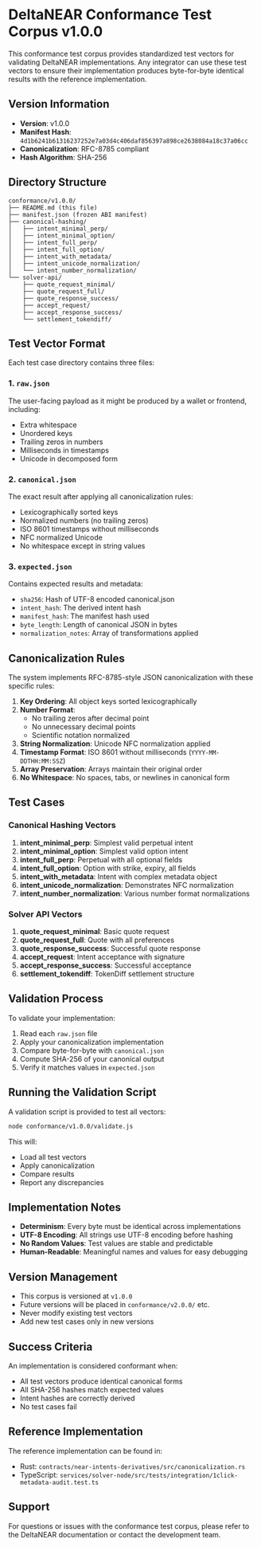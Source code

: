 # DeltaNEAR Conformance Test Corpus v1.0.0

This conformance test corpus provides standardized test vectors for validating DeltaNEAR implementations. Any integrator can use these test vectors to ensure their implementation produces byte-for-byte identical results with the reference implementation.

## Version Information

- **Version**: v1.0.0
- **Manifest Hash**: `4d1b6241b61316237252e7a03d4c406daf856397a898ce2638084a18c37a06cc`
- **Canonicalization**: RFC-8785 compliant
- **Hash Algorithm**: SHA-256

## Directory Structure

```
conformance/v1.0.0/
├── README.md (this file)
├── manifest.json (frozen ABI manifest)
├── canonical-hashing/
│   ├── intent_minimal_perp/
│   ├── intent_minimal_option/
│   ├── intent_full_perp/
│   ├── intent_full_option/
│   ├── intent_with_metadata/
│   ├── intent_unicode_normalization/
│   └── intent_number_normalization/
└── solver-api/
    ├── quote_request_minimal/
    ├── quote_request_full/
    ├── quote_response_success/
    ├── accept_request/
    ├── accept_response_success/
    └── settlement_tokendiff/
```

## Test Vector Format

Each test case directory contains three files:

### 1. `raw.json`
The user-facing payload as it might be produced by a wallet or frontend, including:
- Extra whitespace
- Unordered keys
- Trailing zeros in numbers
- Milliseconds in timestamps
- Unicode in decomposed form

### 2. `canonical.json`
The exact result after applying all canonicalization rules:
- Lexicographically sorted keys
- Normalized numbers (no trailing zeros)
- ISO 8601 timestamps without milliseconds
- NFC normalized Unicode
- No whitespace except in string values

### 3. `expected.json`
Contains expected results and metadata:
- `sha256`: Hash of UTF-8 encoded canonical.json
- `intent_hash`: The derived intent hash
- `manifest_hash`: The manifest hash used
- `byte_length`: Length of canonical JSON in bytes
- `normalization_notes`: Array of transformations applied

## Canonicalization Rules

The system implements RFC-8785-style JSON canonicalization with these specific rules:

1. **Key Ordering**: All object keys sorted lexicographically
2. **Number Format**:
   - No trailing zeros after decimal point
   - No unnecessary decimal points
   - Scientific notation normalized
3. **String Normalization**: Unicode NFC normalization applied
4. **Timestamp Format**: ISO 8601 without milliseconds (`YYYY-MM-DDTHH:MM:SSZ`)
5. **Array Preservation**: Arrays maintain their original order
6. **No Whitespace**: No spaces, tabs, or newlines in canonical form

## Test Cases

### Canonical Hashing Vectors

1. **intent_minimal_perp**: Simplest valid perpetual intent
2. **intent_minimal_option**: Simplest valid option intent
3. **intent_full_perp**: Perpetual with all optional fields
4. **intent_full_option**: Option with strike, expiry, all fields
5. **intent_with_metadata**: Intent with complex metadata object
6. **intent_unicode_normalization**: Demonstrates NFC normalization
7. **intent_number_normalization**: Various number format normalizations

### Solver API Vectors

1. **quote_request_minimal**: Basic quote request
2. **quote_request_full**: Quote with all preferences
3. **quote_response_success**: Successful quote response
4. **accept_request**: Intent acceptance with signature
5. **accept_response_success**: Successful acceptance
6. **settlement_tokendiff**: TokenDiff settlement structure

## Validation Process

To validate your implementation:

1. Read each `raw.json` file
2. Apply your canonicalization implementation
3. Compare byte-for-byte with `canonical.json`
4. Compute SHA-256 of your canonical output
5. Verify it matches values in `expected.json`

## Running the Validation Script

A validation script is provided to test all vectors:

```bash
node conformance/v1.0.0/validate.js
```

This will:
- Load all test vectors
- Apply canonicalization
- Compare results
- Report any discrepancies

## Implementation Notes

- **Determinism**: Every byte must be identical across implementations
- **UTF-8 Encoding**: All strings use UTF-8 encoding before hashing
- **No Random Values**: Test values are stable and predictable
- **Human-Readable**: Meaningful names and values for easy debugging

## Version Management

- This corpus is versioned at `v1.0.0`
- Future versions will be placed in `conformance/v2.0.0/` etc.
- Never modify existing test vectors
- Add new test cases only in new versions

## Success Criteria

An implementation is considered conformant when:
- All test vectors produce identical canonical forms
- All SHA-256 hashes match expected values
- Intent hashes are correctly derived
- No test cases fail

## Reference Implementation

The reference implementation can be found in:
- Rust: `contracts/near-intents-derivatives/src/canonicalization.rs`
- TypeScript: `services/solver-node/src/tests/integration/1click-metadata-audit.test.ts`

## Support

For questions or issues with the conformance test corpus, please refer to the DeltaNEAR documentation or contact the development team.